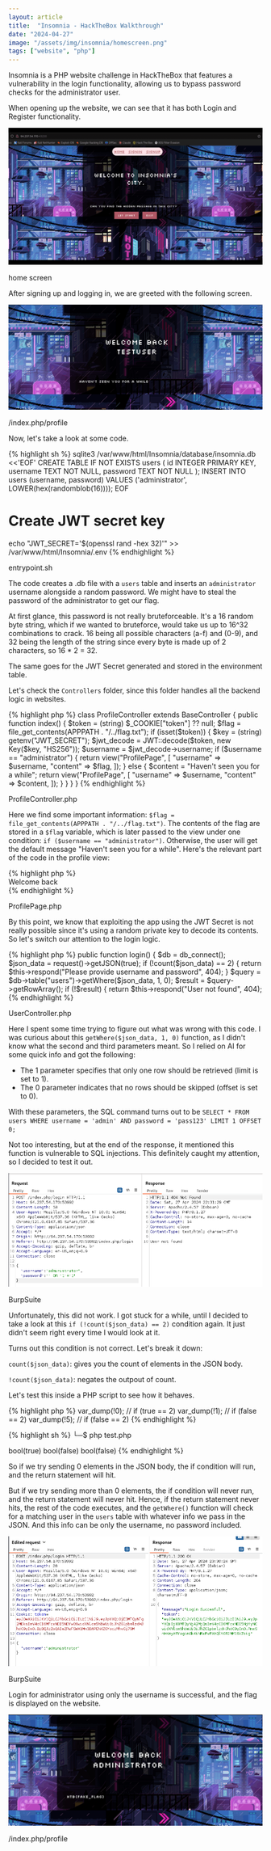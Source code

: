 ```yaml
---
layout: article
title:  "Insomnia - HackTheBox Walkthrough"
date: "2024-04-27"
image: "/assets/img/insomnia/homescreen.png"
tags: ["website", "php"]
---
```


Insomnia is a PHP website challenge in HackTheBox that features a vulnerability in the login functionality, allowing us to bypass password checks for the administrator user.

When opening up the website, we can see that it has both Login and Register functionality.

<div class="article-image">
  <img src="/assets/img/insomnia/homescreen.png">
  <p>home screen</p>
</div>

After signing up and logging in, we are greeted with the following screen.

<div class="article-image">
  <img src="/assets/img/insomnia/greeted.png">
  <p>/index.php/profile</p>
</div>

Now, let's take a look at some code. 

<div class="article-code">
  {% highlight sh %}
sqlite3 /var/www/html/Insomnia/database/insomnia.db <<'EOF'
CREATE TABLE IF NOT EXISTS users (
    id INTEGER PRIMARY KEY,
    username TEXT NOT NULL,
    password TEXT NOT NULL
);
INSERT INTO users (username, password) VALUES ('administrator', LOWER(hex(randomblob(16))));
EOF

# Create JWT secret key
echo "JWT_SECRET='$(openssl rand -hex 32)'" >> /var/www/html/Insomnia/.env
  {% endhighlight %}
  <p>entrypoint.sh</p>
</div>

The code creates a .db file with a `users` table and inserts an `administrator` username alongside a random password. We might have to steal the password of the administrator to get our flag.

At first glance, this password is not really bruteforceable. It's a 16 random byte string, which if we wanted to bruteforce, would take us up to 16^32 combinations to crack. 16 being all possible characters (a-f) and (0-9), and 32 being the length of the string since every byte is made up of 2 characters, so 16 * 2 = 32.

The same goes for the JWT Secret generated and stored in the environment table.

Let's check the `Controllers` folder, since this folder handles all the backend logic in websites.

<div class="article-code">
  {% highlight php %}
class ProfileController extends BaseController
{
    public function index()
    {
        $token = (string) $_COOKIE["token"] ?? null;
        $flag = file_get_contents(APPPATH . "/../flag.txt");
        if (isset($token)) {
            $key = (string) getenv("JWT_SECRET");
            $jwt_decode = JWT::decode($token, new Key($key, "HS256"));
            $username = $jwt_decode->username;
            if ($username == "administrator") {
                return view("ProfilePage", [
                    "username" => $username,
                    "content" => $flag,
                ]);
            } else {
                $content = "Haven't seen you for a while";
                return view("ProfilePage", [
                    "username" => $username,
                    "content" => $content,
                ]);
            }
        }
    }
}
  {% endhighlight %}
  <p>ProfileController.php</p>
</div>

Here we find some important information: `$flag = file_get_contents(APPPATH . "/../flag.txt")`. The contents of the flag are stored in a `$flag` variable, which is later passed to the view under one condition: `if ($username == "administrator")`. Otherwise, the user will get the default message "Haven't seen you for a while". Here's the relevant part of the code in the profile view:

<div class="article-code">
  {% highlight php %}
<div class="home__container">
    <div class="home__title">
        Welcome back <?= $username ?>
    </div>
    <div class="home__desc">
        <?= $content ?>
    </div>
</div>
  {% endhighlight %}
  <p>ProfilePage.php</p>
</div>

By this point, we know that exploiting the app using the JWT Secret is not really possible since it's using a random private key to decode its contents. So let's switch our attention to the login logic.

<div class="article-code">
  {% highlight php %}
public function login()
{
    $db = db_connect();
    $json_data = request()->getJSON(true);
    if (!count($json_data) == 2) {
        return $this->respond("Please provide username and password", 404);
    }
    $query = $db->table("users")->getWhere($json_data, 1, 0);
    $result = $query->getRowArray();
    if (!$result) {
        return $this->respond("User not found", 404);
  {% endhighlight %}
  <p>UserController.php</p>
</div>

Here I spent some time trying to figure out what was wrong with this code. I was curious about this `getWhere($json_data, 1, 0)` function, as I didn't know what the second and third parameters meant. So I relied on AI for some quick info and got the following:

- The 1 parameter specifies that only one row should be retrieved (limit is set to 1).
- The 0 parameter indicates that no rows should be skipped (offset is set to 0).

With these parameters, the SQL command turns out to be `SELECT * FROM users WHERE username = 'admin' AND password = 'pass123' LIMIT 1 OFFSET 0;`

Not too interesting, but at the end of the response, it mentioned this function is vulnerable to SQL injections. This definitely caught my attention, so I decided to test it out.

<div class="article-image">
  <img src="/assets/img/insomnia/sqlinjection.png">
  <p>BurpSuite</p>
</div>

Unfortunately, this did not work. I got stuck for a while, until I decided to take a look at this `if (!count($json_data) == 2)` condition again. It just didn't seem right every time I would look at it.

Turns out this condition is not correct. Let's break it down:

`count($json_data)`: gives you the count of elements in the JSON body.

`!count($json_data)`: negates the outpout of count.

Let's test this inside a PHP script to see how it behaves.

<div class="article-code">
  {% highlight php %}
<?php

var_dump(!0); // if (true == 2)
var_dump(!1); // if (false == 2)
var_dump(!5); // if (false == 2)
  {% endhighlight %}
</div>

<div class="article-code">
  {% highlight sh %}
└─$ php test.php

bool(true)
bool(false)
bool(false)
  {% endhighlight %}
</div>

So if we try sending 0 elements in the JSON body, the if condition will run, and the return statement will hit.

But if we try sending more than 0 elements, the if condition will never run, and the return statement will never hit. Hence, if the return statement never hits, the rest of the code executes, and the `getWhere()` function will check for a matching user in the `users` table with whatever info we pass in the JSON. And this info can be only the username, no password included.

<div class="article-image">
  <img src="/assets/img/insomnia/adminlogin.png">
  <p>BurpSuite</p>
</div>


Login for administrator using only the username is successful, and the flag is displayed on the website.

<div class="article-image">
  <img src="/assets/img/insomnia/flag.png">
  <p>/index.php/profile</p>
</div>




























